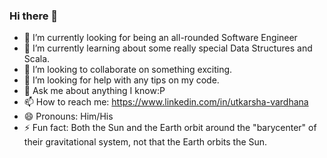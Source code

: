 ### Hi there 👋

- 🔭 I’m currently looking for being an all-rounded Software Engineer
- 🌱 I’m currently learning about some really special Data Structures and Scala.
- 👯 I’m looking to collaborate on something exciting.
- 🤔 I’m looking for help with any tips on my code.
- 💬 Ask me about anything I know:P
- 📫 How to reach me: https://www.linkedin.com/in/utkarsha-vardhana
- 😄 Pronouns: Him/His
- ⚡ Fun fact: Both the Sun and the Earth orbit around the "barycenter" of their gravitational system, not that the Earth orbits the Sun.
